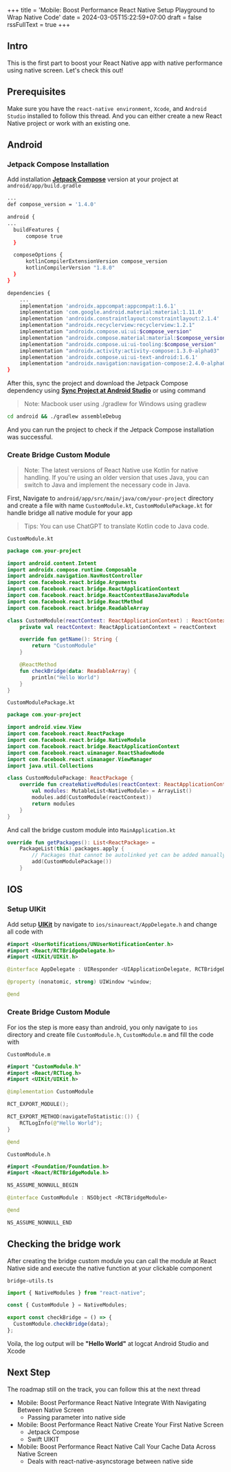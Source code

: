 +++
title = 'Mobile: Boost Performance React Native Setup Playground to Wrap Native Code'
date = 2024-03-05T15:22:59+07:00
draft = false
rssFullText = true
+++

## Intro

This is the first part to boost your React Native app with native performance using native screen. Let's check this out!

## Prerequisites

Make sure you have the `react-native environment`, `Xcode`, and `Android Studio` installed to follow this thread. And you can either create a new React Native project or work with an existing one.

## Android

### Jetpack Compose Installation

Add installation [**Jetpack Compose**](https://developer.android.com/jetpack/compose) version at your project at `android/app/build.gradle`

```bash
...
def compose_version = '1.4.0'
```

```bash
android {
...
  buildFeatures {
      compose true
  }

  composeOptions {
      kotlinCompilerExtensionVersion compose_version
      kotlinCompilerVersion "1.8.0"
  }
}
```

```bash
dependencies {
    ...
    implementation 'androidx.appcompat:appcompat:1.6.1'
    implementation 'com.google.android.material:material:1.11.0'
    implementation 'androidx.constraintlayout:constraintlayout:2.1.4'
    implementation "androidx.recyclerview:recyclerview:1.2.1"
    implementation "androidx.compose.ui:ui:$compose_version"
    implementation "androidx.compose.material:material:$compose_version"
    implementation "androidx.compose.ui:ui-tooling:$compose_version"
    implementation "androidx.activity:activity-compose:1.3.0-alpha03"
    implementation 'androidx.compose.ui:ui-text-android:1.6.1'
    implementation "androidx.navigation:navigation-compose:2.4.0-alpha01"
}
```

After this, sync the project and download the Jetpack Compose dependency using [**Sync Project at Android Studio**](https://www.youtube.com/watch?app=desktop&v=97OHx3JXzuI) or using command

> Note: Macbook user using ./gradlew for Windows using gradlew

```bash
cd android && ./gradlew assembleDebug
```

And you can run the project to check if the Jetpack Compose installation was successful.

#####

### Create Bridge Custom Module

> Note: The latest versions of React Native use Kotlin for native handling. If you're using an older version that uses Java, you can switch to Java and implement the necessary code in Java.

First, Navigate to `android/app/src/main/java/com/your-project` directory and create a file with name `CustomModule.kt`, `CustomModulePackage.kt` for handle bridge all native module for your app

> Tips: You can use ChatGPT to translate Kotlin code to Java code.

`CustomModule.kt`

```kotlin
package com.your-project

import android.content.Intent
import androidx.compose.runtime.Composable
import androidx.navigation.NavHostController
import com.facebook.react.bridge.Arguments
import com.facebook.react.bridge.ReactApplicationContext
import com.facebook.react.bridge.ReactContextBaseJavaModule
import com.facebook.react.bridge.ReactMethod
import com.facebook.react.bridge.ReadableArray

class CustomModule(reactContext: ReactApplicationContext) : ReactContextBaseJavaModule(reactContext) {
    private val reactContext: ReactApplicationContext = reactContext

    override fun getName(): String {
        return "CustomModule"
    }

    @ReactMethod
    fun checkBridge(data: ReadableArray) {
        println("Hello World")
    }
}
```

`CustomModulePackage.kt`

```kotlin
package com.your-project

import android.view.View
import com.facebook.react.ReactPackage
import com.facebook.react.bridge.NativeModule
import com.facebook.react.bridge.ReactApplicationContext
import com.facebook.react.uimanager.ReactShadowNode
import com.facebook.react.uimanager.ViewManager
import java.util.Collections

class CustomModulePackage: ReactPackage {
    override fun createNativeModules(reactContext: ReactApplicationContext): MutableList<NativeModule> {
        val modules: MutableList<NativeModule> = ArrayList()
        modules.add(CustomModule(reactContext))
        return modules
    }
}
```

And call the bridge custom module into `MainApplication.kt`

```kotlin
override fun getPackages(): List<ReactPackage> =
    PackageList(this).packages.apply {
        // Packages that cannot be autolinked yet can be added manually here
        add(CustomModulePackage())
    }
```

#####

## IOS

### Setup UIKit

Add setup [**UIKit**](https://developer.apple.com/documentation/uikit) by navigate to `ios/sinaureact/AppDelegate.h` and change all code with

```swift
#import <UserNotifications/UNUserNotificationCenter.h>
#import <React/RCTBridgeDelegate.h>
#import <UIKit/UIKit.h>

@interface AppDelegate : UIResponder <UIApplicationDelegate, RCTBridgeDelegate, UNUserNotificationCenterDelegate>

@property (nonatomic, strong) UIWindow *window;

@end
```

#####

### Create Bridge Custom Module

For ios the step is more easy than android, you only navigate to `ios` directory and create file `CustomModule.h`, `CustomModule.m` and fill the code with

`CustomModule.m`

```swift
#import "CustomModule.h"
#import <React/RCTLog.h>
#import <UIKit/UIKit.h>

@implementation CustomModule

RCT_EXPORT_MODULE();

RCT_EXPORT_METHOD(navigateToStatistic:()) {
    RCTLogInfo(@"Hello World");
}

@end
```

`CustomModule.h`

```swift
#import <Foundation/Foundation.h>
#import <React/RCTBridgeModule.h>

NS_ASSUME_NONNULL_BEGIN

@interface CustomModule : NSObject <RCTBridgeModule>

@end

NS_ASSUME_NONNULL_END
```

#####

## Checking the bridge work

After creating the bridge custom module you can call the module at React Native side and execute the native function at your clickable component

`bridge-utils.ts`

```typescript
import { NativeModules } from "react-native";

const { CustomModule } = NativeModules;

export const checkBridge = () => {
  CustomModule.checkBridge(data);
};
```

Voila, the log output will be **"Hello World"** at logcat Android Studio and Xcode

#####

## Next Step

The roadmap still on the track, you can follow this at the next thread

- Mobile: Boost Performance React Native Integrate With Navigating Between Native Screen
  - Passing parameter into native side
- Mobile: Boost Performance React Native Create Your First Native Screen
  - Jetpack Compose
  - Swift UIKIT
- Mobile: Boost Performance React Native Call Your Cache Data Across Native Screen
  - Deals with react-native-asyncstorage between native side
